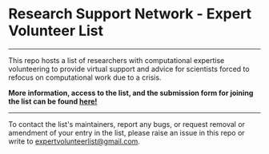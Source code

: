 # Research Support Network - Expert Volunteer List

---

This repo hosts a list of researchers with computational expertise volunteering to provide virtual support and advice for scientists forced to refocus on computational work due to a crisis.

**More information, access to the list, and the submission form for joining the list can be found [here!](https://research-support-network.github.io/)**

---

To contact the list's maintainers, report any bugs, or request removal or amendment of your entry in the list, please raise an issue in this repo or write to [expertvolunteerlist@gmail.com](expertvolunteerlist@gmail.com).
